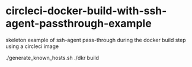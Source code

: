 # circleci-docker-build-with-ssh-agent-passthrough-example
skeleton example of ssh-agent pass-through during the docker build step using a circleci image

./generate_known_hosts.sh
./dkr build
